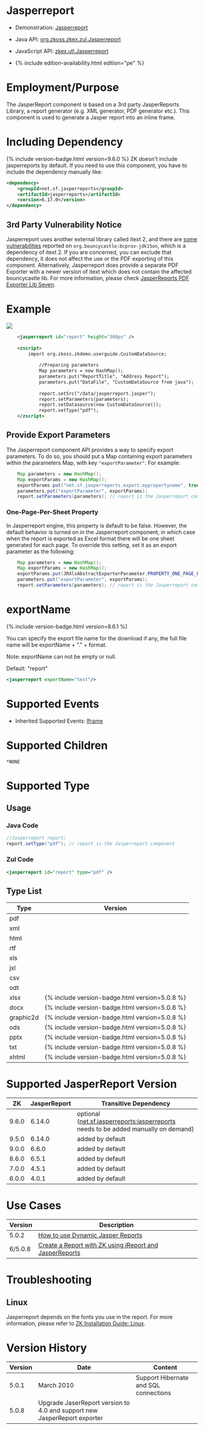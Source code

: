 

# Jasperreport

- Demonstration:
  [Jasperreport](http://www.zkoss.org/zkdemo/reporting/jasperreport)
- Java API: [org.zkoss.zkex.zul.Jasperreport](https://www.zkoss.org/javadoc/latest/zk/org/zkoss/zkex/zul/Jasperreport.html)
- JavaScript API:
  [zkex.utl.Jasperreport](https://www.zkoss.org/javadoc/latest/jsdoc/classes/zkex.utl.Jasperreport.html)

- {% include edition-availability.html edition="pe" %}

# Employment/Purpose

The JasperReport component is based on a 3rd party JasperReports
Library, a report generator (e.g. XML generator, PDF generator etc.).
This component is used to generate a Jasper report into an inline frame.

# Including Dependency

{% include version-badge.html version=9.6.0 %} ZK doesn't include jasperreports by
default. If you need to use this component, you have to include the
dependency manually like:

```xml
<dependency>
    <groupId>net.sf.jasperreports</groupId>
    <artifactId>jasperreports</artifactId>
    <version>6.17.0</version>
</dependency>
```

## 3rd Party Vulnerability Notice

Jasperreport uses another external library called itext 2, and there are
[some vulnerabilities](https://security.snyk.io/package/maven/org.bouncycastle:bcprov-jdk15on)
reported on `org.bouncycastle:bcprov-jdk15on`, which is a dependency of
itext 2. If you are concerned, you can exclude that dependency, it does
not affect the use or the PDF exporting of this component.
Alternatively, Jasperreport does provide a separate PDF Exporter with a
newer version of itext which does not contain the affected bouncycastle
lib. For more information, please check [JasperReports PDF Exporter Lib Seven](https://github.com/Jaspersoft/jasperreports-pdf-lib7).

# Example

![](/zk_component_ref/images/ZKComRef_Jasperreport_Examples.PNG)

```xml
    <jasperreport id="report" height="360px" />
    
    <zscript>
        import org.zkoss.zkdemo.userguide.CustomDataSource;
        
            //Preparing parameters
            Map parameters = new HashMap();
            parameters.put("ReportTitle", "Address Report");
            parameters.put("DataFile", "CustomDataSource from java");
            
            report.setSrc("/data/jasperreport.jasper");
            report.setParameters(parameters);
            report.setDatasource(new CustomDataSource());
            report.setType("pdf");
    </zscript>
```

## Provide Export Parameters

The Jasperreport component API provides a way to specify export
parameters. To do so, you should put a Map containing export parameters
within the parameters Map, with key `"exportParameter"`. For example:

```java
    Map parameters = new HashMap();
    Map exportParams = new HashMap();
    exportParams.put("net.sf.jasperreports.export.mypropertyname", true);
    parameters.put("exportParameter", exportParams);
    report.setParameters(parameters); // report is the Jasperreport component
```

### One-Page-Per-Sheet Property

In Jasperreport engine, this property is default to be false. However,
the default behavior is turned on in the Jasperreport component, in
which case when the report is exported as Excel format there will be one
sheet generated for each page. To override this setting, set it as an
export parameter as the following:

```java
    Map parameters = new HashMap();
    Map exportParams = new HashMap();
    exportParams.put(JRXlsAbstractExporterParameter.PROPERTY_ONE_PAGE_PER_SHEET.toString(), false);
    parameters.put("exportParameter", exportParams);
    report.setParameters(parameters); // report is the Jasperreport component
```

# exportName

{% include version-badge.html version=8.6.1 %}

You can specify the export file name for the download if any, the full
file name will be exportName + "." + format.

Note: exportName can not be empty or null.

Default: "report"

```xml
<jasperreport exportName="test"/>
```

# Supported Events

- Inherited Supported Events: [ Iframe]({{site.baseurl}}/zk_component_ref/iframe#Supported_Events)

# Supported Children

`*NONE`

# Supported Type

## Usage

### Java Code

```java
//Jasperreport report;
report.setType("pdf"); // report is the Jasperreport component
```

### Zul Code

```xml
<jasperreport id="report" type="pdf" />
```

## Type List

| Type      | Version                            |
|-----------|------------------------------------|
| pdf       |                                    |
| xml       |                                    |
| html      |                                    |
| rtf       |                                    |
| xls       |                                    |
| jxl       |                                    |
| csv       |                                    |
| odt       |                                    |
| xlsx      | {% include version-badge.html version=5.0.8 %} |
| docx      | {% include version-badge.html version=5.0.8 %} |
| graphic2d | {% include version-badge.html version=5.0.8 %} |
| ods       | {% include version-badge.html version=5.0.8 %} |
| pptx      | {% include version-badge.html version=5.0.8 %} |
| txt       | {% include version-badge.html version=5.0.8 %} |
| xhtml     | {% include version-badge.html version=5.0.8 %} |

# Supported JasperReport Version

| ZK    | JasperReport | Transitive Dependency                                                                                                                                       |
|-------|--------------|-------------------------------------------------------------------------------------------------------------------------------------------------------------|
| 9.6.0 | 6.14.0       | optional ([net.sf.jasperreports:jasperreports](https://mvnrepository.com/artifact/net.sf.jasperreports/jasperreports) needs to be added manually on demand) |
| 9.5.0 | 6.14.0       | added by default                                                                                                                                            |
| 9.0.0 | 6.6.0        | added by default                                                                                                                                            |
| 8.6.0 | 6.5.1        | added by default                                                                                                                                            |
| 7.0.0 | 4.5.1        | added by default                                                                                                                                            |
| 6.0.0 | 4.0.1        | added by default                                                                                                                                            |

# Use Cases

| Version | Description                                                                                                                                                           |
|---------|-----------------------------------------------------------------------------------------------------------------------------------------------------------------------|
| 5.0.2   | [How to use Dynamic Jasper Reports](http://www.zkoss.org/forum/listComment/10873)                                                                                     |
| 6/5.0.8 | [Create a Report with ZK using iReport and JasperReports](http://books.zkoss.org/wiki/Small_Talks/2012/April/Create_a_Report_with_ZK_using_iReport_and_JasperReports) |

# Troubleshooting

## Linux

Jasperreport depends on the fonts you use in the report. For more
information, please refer to [ZK Installation Guide: Linux]({{site.baseurl}}/zk_installation_guide/linux).

# Version History

| Version | Date                                                                     | Content                               |
|---------|--------------------------------------------------------------------------|---------------------------------------|
| 5.0.1   | March 2010                                                               | Support Hibernate and SQL connections |
| 5.0.8   | Upgrade JaserReport version to 4.0 and support new JasperReport exporter |                                       |


